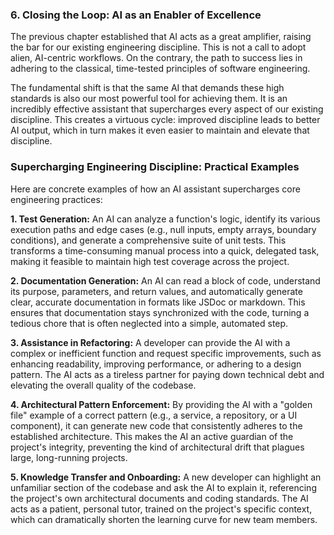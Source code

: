 ### **6. Closing the Loop: AI as an Enabler of Excellence**

The previous chapter established that AI acts as a great amplifier, raising the bar for our existing engineering discipline. This is not a call to adopt alien, AI-centric workflows. On the contrary, the path to success lies in adhering to the classical, time-tested principles of software engineering.

The fundamental shift is that the same AI that demands these high standards is also our most powerful tool for achieving them. It is an incredibly effective assistant that supercharges every aspect of our existing discipline. This creates a virtuous cycle: improved discipline leads to better AI output, which in turn makes it even easier to maintain and elevate that discipline.

### Supercharging Engineering Discipline: Practical Examples

Here are concrete examples of how an AI assistant supercharges core engineering practices:

**1. Test Generation:**
An AI can analyze a function's logic, identify its various execution paths and edge cases (e.g., null inputs, empty arrays, boundary conditions), and generate a comprehensive suite of unit tests. This transforms a time-consuming manual process into a quick, delegated task, making it feasible to maintain high test coverage across the project.

**2. Documentation Generation:**
An AI can read a block of code, understand its purpose, parameters, and return values, and automatically generate clear, accurate documentation in formats like JSDoc or markdown. This ensures that documentation stays synchronized with the code, turning a tedious chore that is often neglected into a simple, automated step.

**3. Assistance in Refactoring:**
A developer can provide the AI with a complex or inefficient function and request specific improvements, such as enhancing readability, improving performance, or adhering to a design pattern. The AI acts as a tireless partner for paying down technical debt and elevating the overall quality of the codebase.

**4. Architectural Pattern Enforcement:**
By providing the AI with a "golden file" example of a correct pattern (e.g., a service, a repository, or a UI component), it can generate new code that consistently adheres to the established architecture. This makes the AI an active guardian of the project's integrity, preventing the kind of architectural drift that plagues large, long-running projects.

**5. Knowledge Transfer and Onboarding:**
A new developer can highlight an unfamiliar section of the codebase and ask the AI to explain it, referencing the project's own architectural documents and coding standards. The AI acts as a patient, personal tutor, trained on the project's specific context, which can dramatically shorten the learning curve for new team members.


